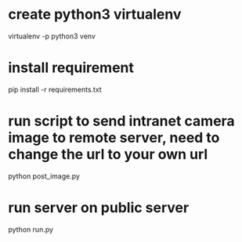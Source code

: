 # create python3 virtualenv
virtualenv -p python3 venv

# install requirement
pip install -r requirements.txt

# run script to send intranet camera image to remote server, need to change the url to your own url
python post_image.py

# run server on public server
python run.py
